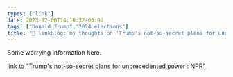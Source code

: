 ```yaml
---
types: ["link"]
date: 2023-12-06T14:10:32-05:00
tags: ["Donald Trump","2024 elections"]
title: "🔗 linkblog: my thoughts on 'Trump's not-so-secret plans for unprecedented power : NPR'"
---
```

Some worrying information here.

[link to "Trump's not-so-secret plans for unprecedented power : NPR"](https://www.npr.org/2023/12/06/1217562544/trump-and-insiders-craft-plans-for-unprecedented-power)
